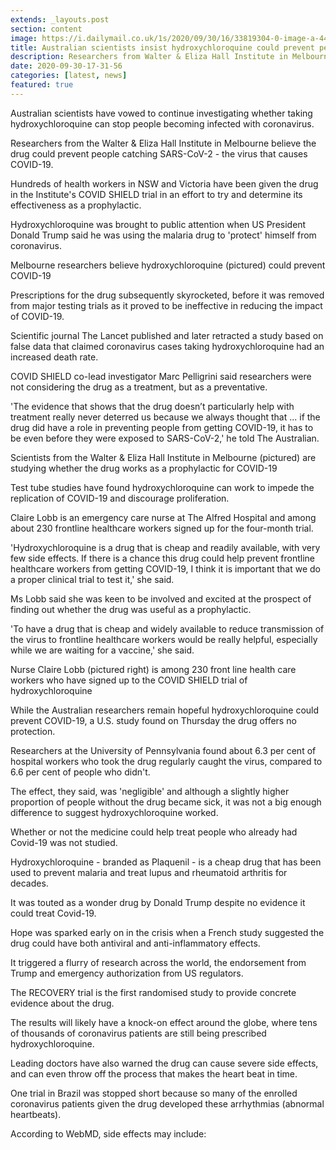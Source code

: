 ```yaml
---
extends: _layouts.post
section: content
image: https://i.dailymail.co.uk/1s/2020/09/30/16/33819304-0-image-a-44_1601480186945.jpg 
title: Australian scientists insist hydroxychloroquine could prevent people catching COVID-19 
description: Researchers from Walter & Eliza Hall Institute in Melbourne believe hydroxychloroquine could prevent people catching SARS-CoV-2, which is the virus that causes COVID-19. 
date: 2020-09-30-17-31-56 
categories: [latest, news] 
featured: true 
--- 
```

Australian scientists have vowed to continue investigating whether taking hydroxychloroquine can stop people becoming infected with coronavirus.

Researchers from the Walter & Eliza Hall Institute in Melbourne believe the drug could prevent people catching SARS-CoV-2 - the virus that causes COVID-19.

Hundreds of health workers in NSW and Victoria have been given the drug in the Institute's COVID SHIELD trial in an effort to try and determine its effectiveness as a prophylactic. 

Hydroxychloroquine was brought to public attention when US President Donald Trump said he was using the malaria drug to 'protect' himself from coronavirus.

Melbourne researchers believe hydroxychloroquine (pictured) could prevent COVID-19

Prescriptions for the drug subsequently skyrocketed, before it was removed from major testing trials as it proved to be ineffective in reducing the impact of COVID-19. 

Scientific journal The Lancet published and later retracted a study based on false data that claimed coronavirus cases taking hydroxychloroquine had an increased death rate.

COVID SHIELD co-lead investigator Marc Pelligrini said researchers were not considering the drug as a treatment, but as a preventative. 

'The evidence that shows that the drug doesn’t particularly help with treatment really never deterred us because we always thought that ... if the drug did have a role in preventing people from getting COVID-19, it has to be even before they were exposed to SARS-CoV-2,' he told The Australian.

Scientists from the Walter & Eliza Hall Institute in Melbourne (pictured) are studying whether the drug works as a prophylactic for COVID-19

Test tube studies have found hydroxychloroquine can work to impede the replication of COVID-19 and discourage proliferation. 

Claire Lobb is an emergency care nurse at The Alfred Hospital and among about 230 frontline healthcare workers signed up for the four-month trial.

'Hydroxychloroquine is a drug that is cheap and readily available, with very few side effects. If there is a chance this drug could help prevent frontline healthcare workers from getting COVID-19, I think it is important that we do a proper clinical trial to test it,' she said.

Ms Lobb said she was keen to be involved and excited at the prospect of finding out whether the drug was useful as a prophylactic. 

'To have a drug that is cheap and widely available to reduce transmission of the virus to frontline healthcare workers would be really helpful, especially while we are waiting for a vaccine,' she said.

Nurse Claire Lobb (pictured right) is among 230 front line health care workers who have signed up to the COVID SHIELD trial of hydroxychloroquine

While the Australian researchers remain hopeful hydroxychloroquine could prevent COVID-19, a U.S. study found on Thursday the drug offers no protection.

Researchers at the University of Pennsylvania found about 6.3 per cent of hospital workers who took the drug regularly caught the virus, compared to 6.6 per cent of people who didn't.

The effect, they said, was 'negligible' and although a slightly higher proportion of people without the drug became sick, it was not a big enough difference to suggest hydroxychloroquine worked.

Whether or not the medicine could help treat people who already had Covid-19 was not studied. 

Hydroxychloroquine - branded as Plaquenil - is a cheap drug that has been used to prevent malaria and treat lupus and rheumatoid arthritis for decades.

It was touted as a wonder drug by Donald Trump despite no evidence it could treat Covid-19. 

Hope was sparked early on in the crisis when a French study suggested the drug could have both antiviral and anti-inflammatory effects.

It triggered a flurry of research across the world, the endorsement from Trump and emergency authorization from US regulators.

The RECOVERY trial is the first randomised study to provide concrete evidence about the drug.

The results will likely have a knock-on effect around the globe, where tens of thousands of coronavirus patients are still being prescribed hydroxychloroquine. 

Leading doctors have also warned the drug can cause severe side effects, and can even throw off the process that makes the heart beat in time.

One trial in Brazil was stopped short because so many of the enrolled coronavirus patients given the drug developed these arrhythmias (abnormal heartbeats).

According to WebMD, side effects may include: 


